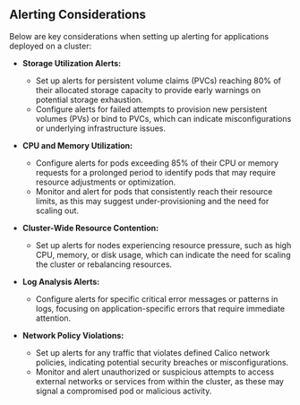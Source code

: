 ##  Alerting Considerations

Below are key considerations when setting up alerting for applications deployed on a cluster:

- **Storage Utilization Alerts:**
  - Set up alerts for persistent volume claims (PVCs) reaching 80% of their allocated storage capacity to provide early warnings on potential storage exhaustion.
  - Configure alerts for failed attempts to provision new persistent volumes (PVs) or bind to PVCs, which can indicate misconfigurations or underlying infrastructure issues.

- **CPU and Memory Utilization:**
  - Configure alerts for pods exceeding 85% of their CPU or memory requests for a prolonged period to identify pods that may require resource adjustments or optimization.
  - Monitor and alert for pods that consistently reach their resource limits, as this may suggest under-provisioning and the need for scaling out.

- **Cluster-Wide Resource Contention:**
  - Set up alerts for nodes experiencing resource pressure, such as high CPU, memory, or disk usage, which can indicate the need for scaling the cluster or rebalancing resources.

- **Log Analysis Alerts:**
  - Configure alerts for specific critical error messages or patterns in logs, focusing on application-specific errors that require immediate attention.

- **Network Policy Violations:**
  - Set up alerts for any traffic that violates defined Calico network policies, indicating potential security breaches or misconfigurations.
  - Monitor and alert unauthorized or suspicious attempts to access external networks or services from within the cluster, as these may signal a compromised pod or malicious activity.
